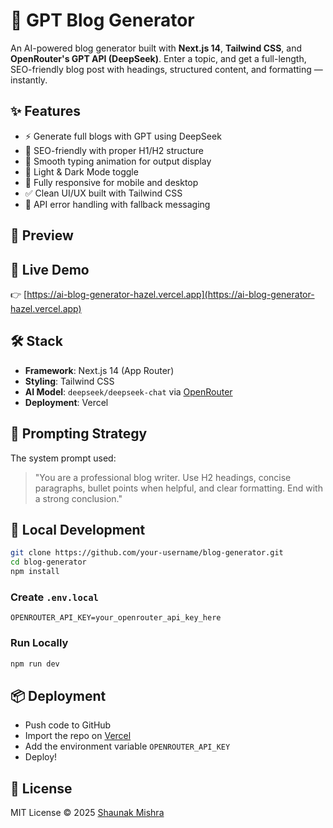 # 📝 GPT Blog Generator

An AI-powered blog generator built with **Next.js 14**, **Tailwind CSS**, and **OpenRouter's GPT API (DeepSeek)**. Enter a topic, and get a full-length, SEO-friendly blog post with headings, structured content, and formatting — instantly.

## ✨ Features

* ⚡ Generate full blogs with GPT using DeepSeek
* 🌟 SEO-friendly with proper H1/H2 structure
* 💬 Smooth typing animation for output display
* 🌃 Light & Dark Mode toggle
* 📱 Fully responsive for mobile and desktop
* ✅ Clean UI/UX built with Tailwind CSS
* 🔐 API error handling with fallback messaging

## 📸 Preview

&#x20;

## 🚀 Live Demo

👉 [https://ai-blog-generator-hazel.vercel.app](https://ai-blog-generator-hazel.vercel.app)

## 🛠️ Stack

* **Framework**: Next.js 14 (App Router)
* **Styling**: Tailwind CSS
* **AI Model**: `deepseek/deepseek-chat` via [OpenRouter](https://openrouter.ai/)
* **Deployment**: Vercel

## 🧠 Prompting Strategy

The system prompt used:

> "You are a professional blog writer. Use H2 headings, concise paragraphs, bullet points when helpful, and clear formatting. End with a strong conclusion."

## 🧪 Local Development

```bash
git clone https://github.com/your-username/blog-generator.git
cd blog-generator
npm install
```

### Create `.env.local`

```env
OPENROUTER_API_KEY=your_openrouter_api_key_here
```

### Run Locally

```bash
npm run dev
```

## 📦 Deployment

* Push code to GitHub
* Import the repo on [Vercel](https://vercel.com/import)
* Add the environment variable `OPENROUTER_API_KEY`
* Deploy!

## 📄 License

MIT License © 2025 [Shaunak Mishra](https://github.com/ShaunakMishra25)
